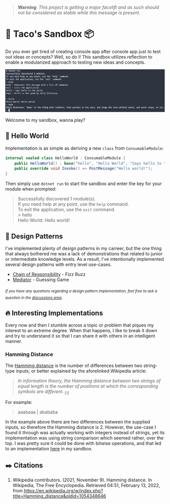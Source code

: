> **Warning**: *This project is getting a major facelift and as such should not be considered as stable while this message is present.*

# 🌮 Taco's Sandbox 📦
Do you ever get tired of creating console app after console app just to test out ideas or concepts? Well, so do I! This sandbox utilizes reflection to enable a modularized approach to testing new ideas and concepts.

[![Example of runtime execution.](images/screenshot.jpg)](images/screenshot.jpg)

Welcome to my sandbox, wanna play?

## 👋 Hello World

Implementation is as simple as deriving a new `class` from `ConsumableModule`:

```cs
internal sealed class HelloWorld : ConsumableModule {
    public HelloWorld() : base("hello", "Hello World", "Says hello to the world.") { }
    public override void Invoke() => PostMessage("Hello world!");
}
```

Then simply use `dotnet run` to start the sandbox and enter the key for your module when prompted:

> Successfully discovered 1 module(s).<br/>
> If you need help at any point, use the `help` command.<br/>
> To exit the application, use the `exit` command.<br/>
> \> hello<br/>
> Hello World: Hello world!

## 🎨 Design Patterns
I've implemented plenty of design patterns in my carreer, but the one thing that always bothered me was a lack of demonstrations that related to junior or intermediate knowledge levels. As a result, I've intentionally implemented several design patterns with entry level use-cases.

- [Chain of Responsibility](../../tree/main/modules/personal/design-patterns/chain-of-responsibility) - Fizz Buzz
- [Mediator](../../tree/main/modules/personal/design-patterns/mediator) - Guessing Game

<sub>*If you have any questions regarding a design pattern implementation, feel free to ask a question in the [discussions area](https://github.com/tacosontitan/sandbox/discussions/categories/q-a).*</sub>

## 🔥 Interesting Implementations
Every now and then I stumble across a topic or problem that piques my interest to an extreme degree. When that happens, I like to break it down and try to understand it so that I can share it with others in an intelligent manner.

### Hamming Distance
The [Hamming distance](https://en.wikipedia.org/wiki/Hamming_distance) is the number of differences between two string-type inputs; or better explained by the aforelinked Wikipedia article:

> *In information theory, the Hamming distance between two strings of equal length is the number of positions at which the corresponding symbols are different.* <sub>[1]</sub>

For example:

> aaabaaa | abababa

In the example above there are *two* differences between the supplied inputs, so therefore the Hamming distance is 2. However, the use-case I found it through was actually working with integers instead of strings, yet its implementation was using string comparison which seemed rather, over the top. I was pretty sure it could be done with bitwise operations, and that led to an implementation [here](modules/personal//HammingDistance.cs) in my sandbox.

## ✒️ Citations
1. Wikipedia contributors. (2021, November 9). Hamming distance. In Wikipedia, The Free Encyclopedia. Retrieved 04:51, February 13, 2022, from https://en.wikipedia.org/w/index.php?title=Hamming_distance&oldid=1054348646
